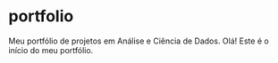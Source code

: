 # portfolio
Meu portfólio de projetos em Análise e Ciência de Dados.
Olá! Este é o início do meu portfólio.